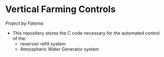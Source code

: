 # Vertical Farming Controls
*Project by Fatema*


- This repository stores the C code necessary for the automated control of the:
  - reservoir refill system
  - Atmospheric Water Generator system
